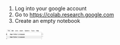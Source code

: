 1. Log into your google account
2. Go to https://colab.research.google.com
3. Create an empty notebook
<img src="1_new_colab.png" alt="alt text" width="100px">


